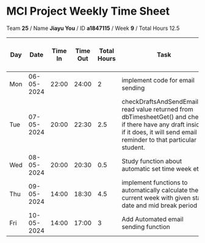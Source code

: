 # MCI Project Weekly Time Sheet

Team **25** / Name **Jiayu You** / ID **a1847115** / Week **9** / Total Hours 12.5

| Day | Date       | Time In | Time Out | Total Hours | Task | How does it fit to project plan | Outcome/Next action |
| --- | ---------- | ------- | -------- | ----------- | ---- | ------------------------------- | ------------------- |
| Mon | 06-05-2024 |  22:00  |  24:00   | 2           |implement code for email sending | email notification | continue |
| Tue | 07-05-2024 | 20:00   | 22:30    | 2.5         | checkDraftsAndSendEmails() read value returned from dbTimesheetGet() and check if there have any draft inside. if it does, it will send email reminder to that particular student.| email Notification| Done testing and waiting to merge to 'main'|
| Wed | 08-05-2024 |  20:00  |  20:30   |     0.5        | Study function about automatic set time week etc | Timesheet entry | setup branch "Jiayu_automatic_set_time_week |
| Thu | 09-05-2024 |  14:00   |    18:30      |     4.5       | implement functions to automatically calculate the current week with given start date and mid break period | automatic email sending | done and tested |
| Fri | 10-05-2024 | 14:00   | 17:00    | 3           | Add Automated email sending function| automatic email sending| meet some issues and need to fix|
